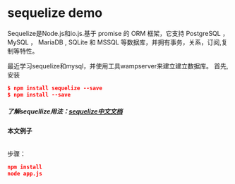 # sequelize demo
Sequelize是Node.js和io.js.基于 promise 的 ORM 框架，它支持 PostgreSQL ，MySQL ， MariaDB , SQLite 和 MSSQL 等数据库，并拥有事务，关系，订阅,复制等特性。

最近学习sequelize和mysql，并使用工具wampserver来建立建立数据库。
首先, 安装
```json
$ npm install sequelize --save
$ npm install --save
```
##### 了解sequellize用法：[sequelize中文文档](https://itbilu.com/nodejs/npm/VkYIaRPz-.html#induction)

#### 本文例子
```

```
步骤：
```json
npm install 
node app.js
```

